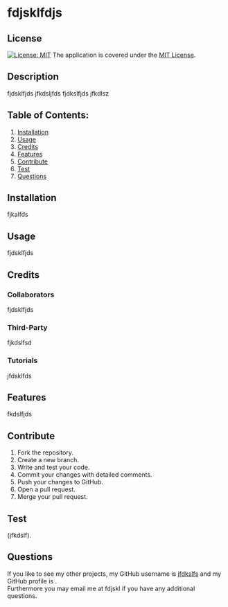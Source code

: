# fdjsklfdjs
## License
[![License: MIT](https://img.shields.io/badge/License-MIT-yellow.svg)](https://opensource.org/licenses/MIT) The application is covered under the [MIT License](https://opensource.org/licenses/MIT).
## Description
fjdsklfjds jfkdsljfds fjdkslfjds jfkdlsz
## Table of Contents:
1. [Installation](#installation)
2. [Usage](#usage)
3. [Credits](#credits)
4. [Features](#features)
5. [Contribute](#contribute)
6. [Test](#test)
7. [Questions](#questions)

## Installation
fjkalfds

## Usage
fjdsklfjds

## Credits
### Collaborators
fjdsklfjds
### Third-Party
fjkdslfsd
### Tutorials
jfdsklfds

## Features
fkdslfjds

## Contribute
1. Fork the repository.
2. Create a new branch.
3. Write and test your code.
4. Commit your changes with detailed comments.
5. Push your changes to GitHub.
6. Open a pull request.
7. Merge your pull request.

## Test
(jfkdslf).

## Questions
If you like to see my other projects, my GitHub username is [jfdkslfs]() and my GitHub profile is [](). <br>
Furthermore you may email me at fdjskl if you have any additional questions.
